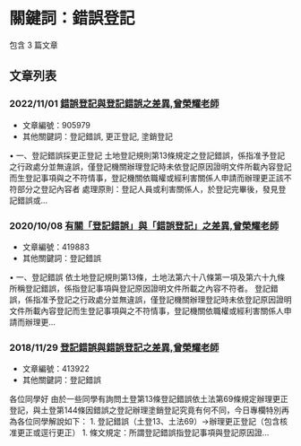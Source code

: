 # 關鍵詞：錯誤登記

包含 3 篇文章

## 文章列表

### 2022/11/01 [錯誤登記與登記錯誤之差異,曾榮耀老師](../../articles/905979_%E9%8C%AF%E8%AA%A4%E7%99%BB%E8%A8%98%E8%88%87%E7%99%BB%E8%A8%98%E9%8C%AF%E8%AA%A4%E4%B9%8B%E5%B7%AE%E7%95%B0%2C%E6%9B%BE%E6%A6%AE%E8%80%80%E8%80%81%E5%B8%AB.md)
- 文章編號：905979
- 其他關鍵詞：登記錯誤, 更正登記, 塗銷登記

• 一、登記錯誤採更正登記 土地登記規則第13條規定之登記錯誤，係指准予登記之行政處分並無違誤，僅登記機關辦理登記時未依登記原因證明文件所載內容登記而生登記事項與之不符情事，登記機關依職權或經利害關係人申請而辦理更正該不符部分之登記內容者 處理原則：登記人員或利害關係人，於登記完畢後，發見登記錯誤或...

### 2020/10/08 [有關「登記錯誤」與「錯誤登記」之差異,曾榮耀老師](../../articles/419883_%E6%9C%89%E9%97%9C%E3%80%8C%E7%99%BB%E8%A8%98%E9%8C%AF%E8%AA%A4%E3%80%8D%E8%88%87%E3%80%8C%E9%8C%AF%E8%AA%A4%E7%99%BB%E8%A8%98%E3%80%8D%E4%B9%8B%E5%B7%AE%E7%95%B0%2C%E6%9B%BE%E6%A6%AE%E8%80%80%E8%80%81%E5%B8%AB.md)
- 文章編號：419883
- 其他關鍵詞：登記錯誤

• 一、登記錯誤 依土地登記規則第13條，土地法第六十八條第一項及第六十九條所稱登記錯誤，係指登記事項與登記原因證明文件所載之內容不符者。 登記錯誤，係指准予登記之行政處分並無違誤，僅登記機關辦理登記時未依登記原因證明文件所載內容登記而生登記事項與之不符情事，登記機關依職權或經利害關係人申請而辦理更...

### 2018/11/29 [登記錯誤與錯誤登記之差異,曾榮耀老師](../../articles/413922_%E7%99%BB%E8%A8%98%E9%8C%AF%E8%AA%A4%E8%88%87%E9%8C%AF%E8%AA%A4%E7%99%BB%E8%A8%98%E4%B9%8B%E5%B7%AE%E7%95%B0%2C%E6%9B%BE%E6%A6%AE%E8%80%80%E8%80%81%E5%B8%AB.md)
- 文章編號：413922
- 其他關鍵詞：登記錯誤

各位同學好 由於一些同學有詢問土登第13條登記錯誤依土法第69條規定辦理更正登記，與土登第144條因錯誤之登記辦理塗銷登記究竟有何不同，今日專欄特別再為各位同學解說如下： 1. 登記錯誤（土登13、土法69）→辦理更正登記（包含核准更正或逕行更正） 1. 條文規定：所謂登記錯誤指登記事項與登記原因證...
